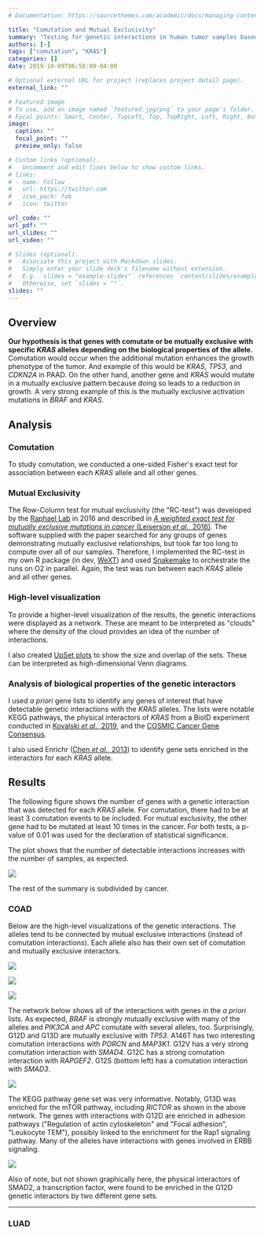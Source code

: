 ```yaml
---
# Documentation: https://sourcethemes.com/academic/docs/managing-content/

title: "Comutation and Mutual Exclusivity"
summary: "Testing for genetic interactions in human tumor samples based on their mutational patterns."
authors: [~]
tags: ["comutation", "KRAS"]
categories: []
date: 2019-10-09T06:58:09-04:00

# Optional external URL for project (replaces project detail page).
external_link: ""

# Featured image
# To use, add an image named `featured.jpg/png` to your page's folder.
# Focal points: Smart, Center, TopLeft, Top, TopRight, Left, Right, BottomLeft, Bottom, BottomRight.
image:
  caption: ""
  focal_point: ""
  preview_only: false

# Custom links (optional).
#   Uncomment and edit lines below to show custom links.
# links:
# - name: Follow
#   url: https://twitter.com
#   icon_pack: fab
#   icon: twitter

url_code: ""
url_pdf: ""
url_slides: ""
url_video: ""

# Slides (optional).
#   Associate this project with Markdown slides.
#   Simply enter your slide deck's filename without extension.
#   E.g. `slides = "example-slides"` references `content/slides/example-slides.md`.
#   Otherwise, set `slides = ""`.
slides: ""
---
```


## Overview

**Our hypothesis is that genes with comutate or be mutually exclusive with specific *KRAS* alleles depending on the biological properties of the allele.**
Comutation would occur when the additional mutation enhances the growth phenotype of the tumor.
And example of this would be *KRAS*, *TP53*, and *CDKN2A* in PAAD.
On the other hand, another gene and *KRAS* would mutate in a mutually exclusive pattern because doing so leads to a reduction in growth.
A very strong example of this is the mutually exclusive activation mutations in *BRAF* and *KRAS*.


## Analysis

### Comutation

To study comutation, we conducted a one-sided Fisher's exact test for association between each *KRAS* allele and all other genes.

### Mutual Exclusivity

The Row-Column test for mutual exclusivity (the "RC-test") was developed by the [Raphael Lab](http://compbio.cs.brown.edu/projects/wext/) in 2016 and described in [*A weighted exact test for mutually exclusive mutations in cancer* (Leiserson *et al.*, 2016)](https://www.ncbi.nlm.nih.gov/pubmed/27587696).
The software supplied with the paper searched for any groups of genes demonstrating mutually exclusive relationships, but took far too long to compute over all of our samples.
Therefore, I implemented the RC-test in my own R package (in dev, [WeXT](https://github.com/jhrcook/wext)) and used [Snakemake](https://snakemake.readthedocs.io/en/stable/) to orchestrate the runs on O2 in parallel.
Again, the test was run between each *KRAS* allele and all other genes.

### High-level visualization

To provide a higher-level visualization of the results, the genetic interactions were displayed as a network.
These are meant to be interpreted as "clouds" where the density of the cloud provides an idea of the number of interactions.

I also created [UpSet plots]() to show the size and overlap of the sets.
These can be interpreted as high-dimensional Venn diagrams.

### Analysis of biological properties of the genetic interactors

I used *a priori* gene lists to identify any genes of interest that have detectable genetic interactions with the *KRAS* alleles.
The lists were notable KEGG pathways, the physical interactors of *KRAS* from a BioID experiment conducted in [Kovalski *et al.*, 2019](https://www.ncbi.nlm.nih.gov/pubmed/?term=30639242), and the [COSMIC Cancer Gene Consensus](https://cancer.sanger.ac.uk/census).

I also used Enrichr ([Chen *et al.*, 2013](https://www.ncbi.nlm.nih.gov/pubmed/23586463)) to identify gene sets enriched in the interactors for each *KRAS* allele.



## Results

The following figure shows the number of genes with a genetic interaction that was detected for each *KRAS* allele.
For comutation, there had to be at least 3 comutation events to be included.
For mutual exclusivity, the other gene had to be mutated at least 10 times in the cancer.
For both tests, a p-value of 0.01 was used for the declaration of statistical significance.

The plot shows that the number of detectable interactions increases with the number of samples, as expected.

![](/img/graphs/20_35_rc-fisher-comparison/rc_fisher_comparison_specific.svg)

The rest of the summary is subdivided by cancer.


### COAD

Below are the high-level visualizations of the genetic interactions.
The alleles tend to be connected by mutual exclusive interactions (instead of comutation interactions).
Each allele also has their own set of comutation and mutually exclusive interactors.

![](/img/graphs/20_40_highlivel-genetic-interactions/genetic_interaction_network_COAD.svg)

![](/img/graphs/20_40_highlivel-genetic-interactions/COAD_comutation_upset.svg)

![](/img/graphs/20_40_highlivel-genetic-interactions/COAD_exclusivity_upset.svg)


The network below shows all of the interactions with genes in the *a priori* lists.
As expected, *BRAF* is strongly mutually exclusive with many of the alleles and *PIK3CA* and *APC* comutate with several alleles, too.
Surprisingly, G12D and G13D are mutually exclusive with *TP53*.
A146T has two interesting comutation interactions with *PORCN* and *MAP3K1*.
G12V has a very strong comutation interaction with *SMAD4*.
G12C has a strong comutation interaction with *RAPGEF2*.
G12S (bottom left) has a comutation interaction with *SMAD3*.

![](/img/graphs/20_43_apriori-lists-genetic-interactions/goi_overlap_genetic_interactions_network_COAD_allLists.svg)

The KEGG pathway gene set was very informative.
Notably, G13D was enriched for the mTOR pathway, including *RICTOR* as shown in the above network.
The genes with interactions with G12D are enriched in adhesion pathways ("Regulation of actin cytoskeleton" and "Focal adhesion", "Leukocyte TEM"), possibly linked to the enrichment for the Rap1 signaling pathway.
Many of the alleles have interactions with genes involved in ERBB signaling.

![](/img/graphs/20_45_fxnal-enrich-genetic-interactions/enrichr_COAD_KEGG_2019_Human.svg)

Also of note, but not shown graphically here, the physical interactors of SMAD2, a transcription factor, were found to be enriched in the G12D genetic interactors by two different gene sets.

---

### LUAD